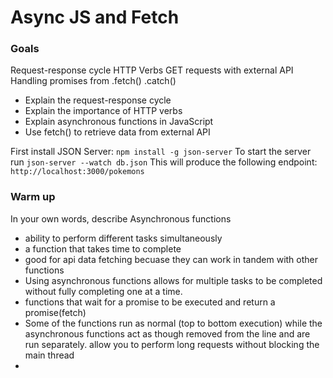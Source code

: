 # Async JS and Fetch

### Goals

Request-response cycle
HTTP Verbs
GET requests with external API
Handling promises from .fetch()
.catch()

- Explain the request-response cycle
- Explain the importance of HTTP verbs
- Explain asynchronous functions in JavaScript
- Use fetch() to retrieve data from external API

First install JSON Server: `npm install -g json-server`
To start the server run `json-server --watch db.json`
This will produce the following endpoint: `http://localhost:3000/pokemons`


### Warm up

In your own words, describe Asynchronous functions

- ability to perform different tasks simultaneously
- a function that takes time to complete
- good for api data fetching becuase they can work in tandem with other functions
- Using asynchronous functions allows for multiple tasks to be completed without fully completing one at a time.
- functions that wait for a promise to be executed and return a promise(fetch)
- Some of the functions run as normal (top to bottom execution) while the asynchronous functions act as though removed from the line and are run separately. allow you to perform long requests without blocking the main thread
- 